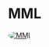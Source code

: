 # MML
<a href="https://www.facebook.com"><img src="https://www.mmlcapital.com/media/home/mml-home-logo-v2.jpg" alt="MML" style="border-radius: 50%;"></a>
